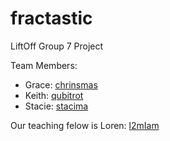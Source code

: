 # fractastic
LiftOff Group 7 Project

Team Members:

  * Grace: [chrinsmas](http://github.com/chrinsmas)
  * Keith: [qubitrot](http://github.com/qubitrot)
  * Stacie: [stacima](http://github.com/staciema)

Our teaching felow is Loren: [l2mIam](http://github.com/l2mIam)
